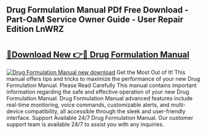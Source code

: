 ## Drug Formulation Manual PDf Free Download - Part-OaM Service Owner Guide - User Repair Edition LnWRZ

# <h2><a href="http://bc4893.oget.top/?id=Drug+Formulation+Manual">🔗Download New 👉🔴 Drug Formulation Manual</a></h2>

[![Drug Formulation Manual new download](https://i.imgur.com/5g1atiW.png)](http://bc4893.oget.top/?id=Drug+Formulation+Manual)
Get the Most Out of It! This manual offers tips and tricks to maximize the performance of your new Drug Formulation Manual. Please Read Carefully This manual contains important information regarding the safe and effective operation of your new Drug Formulation Manual. Drug Formulation Manual advanced features include real-time monitoring, voice commands, customizable alerts, and multi-device compatibility, all accessible through the sleek and user-friendly interface. Support Available 24/7 Drug Formulation Manual. Our customer support team is available 24/7 to assist you with any inquiries.
